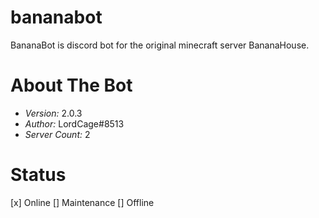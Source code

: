 # bananabot
BananaBot is discord bot for the original minecraft server BananaHouse.

# About The Bot

* *Version:* 2.0.3
* *Author:* LordCage#8513
* *Server Count:* 2

# Status

[x] Online
[] Maintenance
[] Offline
